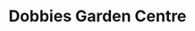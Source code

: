 ---
title: "Dobbies Garden Centre"
url: /chester-le-street/dobbies-garden-centre/
shop: garden centre
---